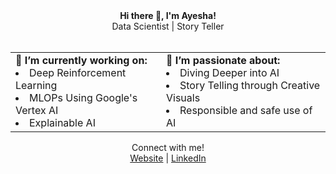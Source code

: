 <div align="center">
 <b> Hi there 👋, I'm Ayesha! </b> </br>
 Data Scientist | Story Teller </br>
</div> </br>
<div align="center">
<table>
<tr>
 <td>🔭 <b> I’m currently working on: </b></br>
 <li> Deep Reinforcement Learning</li>
 <li> MLOPs Using Google's Vertex AI </li>
 <li> Explainable AI </li></td>

 <td>🌱 <b> I’m passionate about: </b></br>
<li> Diving Deeper into AI </li>
<li> Story Telling through Creative Visuals </li>
<li> Responsible and safe use of AI </li> </td>
</tr>
</table>
</div>
<div align="center">
  Connect with me!<br>
  <a href="https://ayeshanasim.github.io">Website</a> | <a href="https://www.linkedin.com/in/ayesha-nasim-b31819b5/">LinkedIn</a>
</div>
